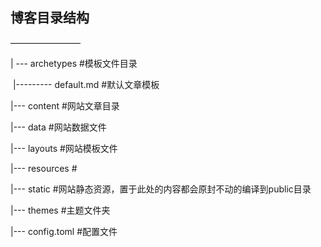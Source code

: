 ## 博客目录结构

————————

| --- archetypes #模板文件目录

​	|--------- default.md  #默认文章模板

|--- content  #网站文章目录

|--- data #网站数据文件

|--- layouts  #网站模板文件

|--- resources  # 

|--- static  #网站静态资源，置于此处的内容都会原封不动的编译到public目录

|--- themes  #主题文件夹

|--- config.toml  #配置文件